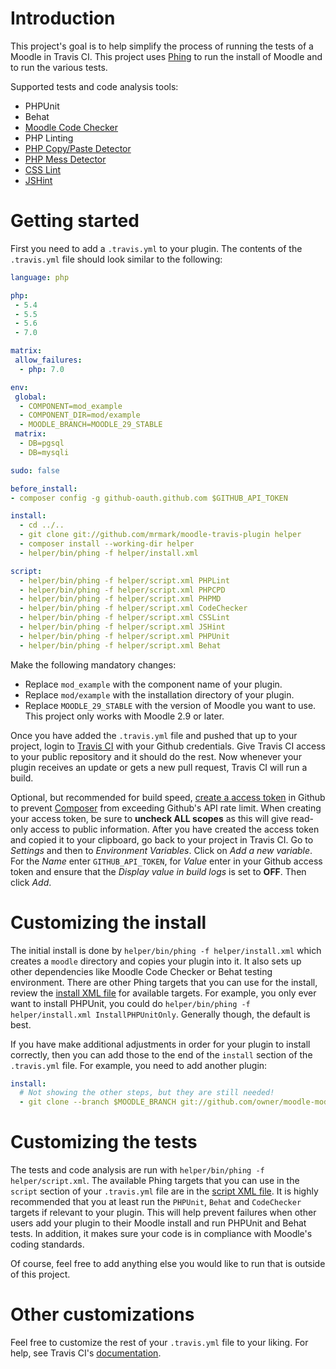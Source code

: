 # Introduction

This project's goal is to help simplify the process of running the tests of a Moodle in Travis CI.  This project uses
[Phing](https://www.phing.info) to run the install of Moodle and to run the various tests.

Supported tests and code analysis tools:
* PHPUnit
* Behat
* [Moodle Code Checker](https://github.com/moodlehq/moodle-local_codechecker)
* PHP Linting
* [PHP Copy/Paste Detector](https://github.com/sebastianbergmann/phpcpd)
* [PHP Mess Detector](http://phpmd.org)
* [CSS Lint](https://github.com/CSSLint/csslint)
* [JSHint](http://www.jshint.com/)

# Getting started

First you need to add a `.travis.yml` to your plugin.  The contents of the `.travis.yml` file should look similar to the following: 

```yaml
language: php

php:
 - 5.4
 - 5.5
 - 5.6
 - 7.0

matrix:
 allow_failures:
  - php: 7.0

env:
 global:
  - COMPONENT=mod_example
  - COMPONENT_DIR=mod/example
  - MOODLE_BRANCH=MOODLE_29_STABLE
 matrix:
  - DB=pgsql
  - DB=mysqli

sudo: false

before_install:
- composer config -g github-oauth.github.com $GITHUB_API_TOKEN

install:
  - cd ../..
  - git clone git://github.com/mrmark/moodle-travis-plugin helper
  - composer install --working-dir helper
  - helper/bin/phing -f helper/install.xml

script:
  - helper/bin/phing -f helper/script.xml PHPLint
  - helper/bin/phing -f helper/script.xml PHPCPD
  - helper/bin/phing -f helper/script.xml PHPMD
  - helper/bin/phing -f helper/script.xml CodeChecker
  - helper/bin/phing -f helper/script.xml CSSLint
  - helper/bin/phing -f helper/script.xml JSHint
  - helper/bin/phing -f helper/script.xml PHPUnit
  - helper/bin/phing -f helper/script.xml Behat
```

Make the following mandatory changes:
* Replace `mod_example` with the component name of your plugin.
* Replace `mod/example` with the installation directory of your plugin.
* Replace `MOODLE_29_STABLE` with the version of Moodle you want to use.  This project only works with Moodle 2.9 or later.

Once you have added the `.travis.yml` file and pushed that up to your project, login to [Travis CI](https://travis-ci.org) with
your Github credentials.  Give Travis CI access to your public repository and it should do the rest.  Now whenever your plugin
receives an update or gets a new pull request, Travis CI will run a build.

Optional, but recommended for build speed,
[create a access token](https://help.github.com/articles/creating-an-access-token-for-command-line-use/) in Github to prevent
[Composer](https://getcomposer.org) from exceeding Github's API rate limit.  When creating your access token, be sure to **uncheck 
ALL scopes** as this will give read-only access to public information.  After you have created the access token and copied it to your 
clipboard, go back to your project in Travis CI.  Go to _Settings_ and then to _Environment Variables_. Click on _Add a new
variable_. For the _Name_ enter `GITHUB_API_TOKEN`, for _Value_ enter in your Github access token and ensure that the _Display
value in build logs_ is set to **OFF**.  Then click _Add_.

# Customizing the install

The initial install is done by `helper/bin/phing -f helper/install.xml` which creates a `moodle` directory and copies your plugin
into it.  It also sets up other dependencies like Moodle Code Checker or Behat testing environment.  There are other Phing targets
that you can use for the install, review the [install XML file](install.xml) for available targets.  For example, you only ever want to install
PHPUnit, you could do `helper/bin/phing -f helper/install.xml InstallPHPUnitOnly`.  Generally though, the default is best.

If you have make additional adjustments in order for your plugin to install correctly, then you can add those to the end of the
`install` section of the `.travis.yml` file.  For example, you need to add another plugin:

```yaml
install:
  # Not showing the other steps, but they are still needed!
  - git clone --branch $MOODLE_BRANCH git://github.com/owner/moodle-mod_sample moodle/mod/sample
```

# Customizing the tests

The tests and code analysis are run with `helper/bin/phing -f helper/script.xml`.  The available Phing targets that you can use in
the `script` section of your `.travis.yml` file are in the [script XML file](script.xml).  It is highly recommended that
you at least run the `PHPUnit`, `Behat` and `CodeChecker` targets if relevant to your plugin.  This will help prevent failures
when other users add your plugin to their Moodle install and run PHPUnit and Behat tests.  In addition, it makes sure your code is
in compliance with Moodle's coding standards.

Of course, feel free to add anything else you would like to run that is outside of this project.

# Other customizations

Feel free to customize the rest of your `.travis.yml` file to your liking.  For help, see Travis CI's
[documentation](http://docs.travis-ci.com/user/getting-started/).
